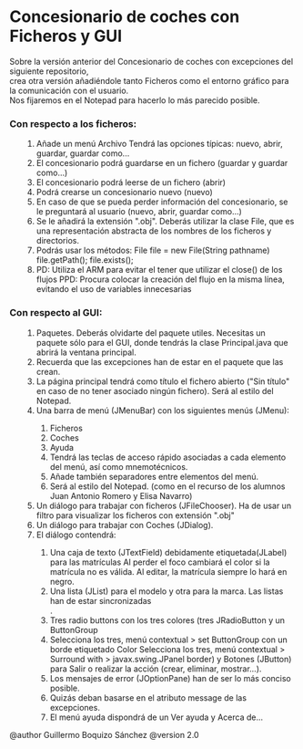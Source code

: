 <h1>Concesionario de coches con Ficheros y GUI</h1>
<p>
Sobre la versión anterior del Concesionario de coches con excepciones del
siguiente repositorio,<br />
crea otra versión añadiéndole tanto Ficheros como el entorno gráfico para la
comunicación con el usuario.<br />
Nos fijaremos en el Notepad para hacerlo lo más parecido posible.
</p>
<h3>Con respecto a los ficheros:</h3>
<ul>
<ol>
<li>Añade un menú Archivo Tendrá las opciones típicas: nuevo, abrir, guardar,
guardar como...</li>
<li>El concesionario podrá guardarse en un fichero (guardar y guardar
como...)</li>
<li>El concesionario podrá leerse de un fichero (abrir)</li>
<li>Podrá crearse un concesionario nuevo (nuevo)
<li>En caso de que se pueda perder información del concesionario, se le
preguntará al usuario (nuevo, abrir, guardar como...)</li>
<li>Se le añadirá la extensión ".obj". Deberás utilizar la clase File, que es
una representación abstracta de los nombres de los ficheros y
directorios.</li>
<li>Podrás usar los métodos: File file = new File(String pathname)
file.getPath(); file.exists();</li>
<li>PD: Utiliza el ARM para evitar el tener que utilizar el close() de los
flujos PPD: Procura colocar la creación del flujo en la misma línea, evitando
el uso de variables innecesarias</li>
</ol>
</ul>
<h3> Con respecto al GUI:</h3>
<ul>
<ol>
<li>Paquetes. Deberás olvidarte del paquete utiles. Necesitas un paquete sólo
para el GUI, donde tendrás la clase Principal.java que abrirá la ventana
principal.</li>
<li>Recuerda que las excepciones han de estar en el paquete que las
crean.</li>
<li>La página principal tendrá como título el fichero abierto ("Sin título"
en caso de no tener asociado ningún fichero). Será al estilo del
Notepad.</li>
<li>Una barra de menú (JMenuBar) con los siguientes menús (JMenu):</li>
<ol>
<li>Ficheros</li>
<li>Coches</li>
<li>Ayuda</li>
<li>Tendrá las teclas de acceso rápido asociadas a cada elemento del menú,
así como mnemotécnicos.</li>
<li>Añade también separadores entre elementos del menú.</li>
<li>Será al estilo del Notepad. (como en el recurso de los alumnos Juan
Antonio Romero y Elisa Navarro)</li>
</ol>
<li>Un diálogo para trabajar con ficheros (JFileChooser). Ha de usar un
filtro para visualizar los ficheros con extensión ".obj"</li>
<li>Un diálogo para trabajar con Coches (JDialog).</li>
<li>El diálogo contendrá:</li>
<ol>
<li>Una caja de texto (JTextField) debidamente etiquetada(JLabel) para las
matrículas Al perder el foco cambiará el color si la matrícula no es válida.
Al editar, la matrícula siempre lo hará en negro.</li>
<li>Una lista (JList) para el modelo y otra para la marca. Las listas han de
estar sincronizadas</li>.
<li>Tres radio buttons con los tres colores (tres JRadioButton y un
ButtonGroup</li>
<li>Selecciona los tres, menú contextual > set ButtonGroup con un borde
etiquetado Color Selecciona los tres, menú contextual > Surround with >
javax.swing.JPanel border) y Botones (JButton) para Salir o realizar la
acción (crear, eliminar, mostrar...).</li>
<li>Los mensajes de error (JOptionPane) han de ser lo más conciso
posible.</li>
<li>Quizás deban basarse en el atributo message de las excepciones.</li>
<li>El menú ayuda dispondrá de un Ver ayuda y Acerca de...</li>
</ol>
</ol>
</ul>

@author Guillermo Boquizo Sánchez
@version 2.0

